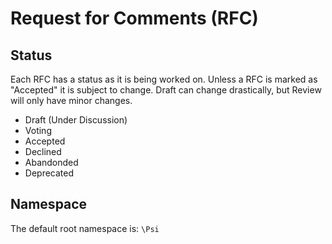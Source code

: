 # Request for Comments (RFC)

## Status

Each RFC has a status as it is being worked on.
Unless a RFC is marked as "Accepted" it is subject to change. 
Draft can change drastically, but Review will only have minor changes.

* Draft (Under Discussion)
* Voting
* Accepted
* Declined
* Abandonded
* Deprecated

## Namespace

The default root namespace is: `\Psi`
